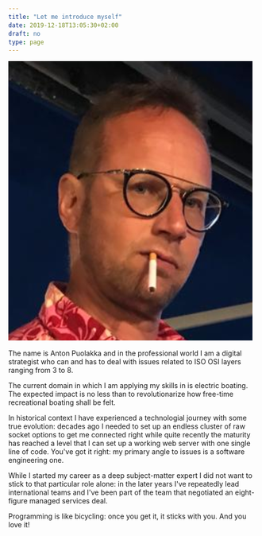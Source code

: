 ```yaml
---
title: "Let me introduce myself"
date: 2019-12-18T13:05:30+02:00
draft: no
type: page
---
```


![my mice face][rumble]


The name is Anton Puolakka and in the professional world I am a digital strategist who can and has to deal with issues related to ISO OSI layers ranging from 3 to 8.

The current domain in which I am applying my skills in is electric boating. The expected impact is no less than to revolutionarize how free-time recreational boating shall be felt.

In historical context I have experienced a technologial journey with some true evolution: decades ago I needed to set up an endless cluster of raw socket options to get me connected right while quite recently the maturity has reached a level that I can set up a working web server with one single line of code. You've got it right: my primary angle to issues is a software engineering one.

While I started my career as a deep subject-matter expert I did not want to stick to that particular role alone: in the later years I've repeatedly lead international teams and I've been part of the team that negotiated an eight-figure managed services deal.

Programming is like bicycling: once you get it, it sticks with you. And you love it!

[rumble]: https://raw.githubusercontent.com/aaltomcc/cs-ej4101-fall-2019-028-starter/master/rumble.png "YOLO vs. smoking is bad for you"


